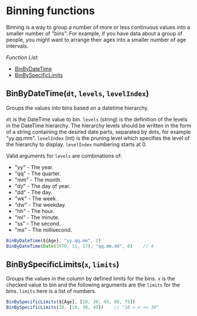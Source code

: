 <!-- TITLE: Binning functions -->
<!-- SUBTITLE: -->

# Binning functions

Binning is a way to group a number of more or less continuous values into a smaller number of "bins". For example, if you have data about a group of people, you might want to arrange their ages into a smaller number of age intervals.

*Function List:*

- [BinByDateTime](#binbydatetime)
- [BinBySpecificLimits](#binbyspecificlimits)

## <a name="binbydatetime"></a>BinByDateTime(`dt`, `levels`, `levelIndex`)

Groups the values into bins based on a datetime hierarchy.

`dt` is the DateTime value to bin. `levels` (string) is the definition of the levels in the DateTime hierarchy. The hierarchy levels should be written in the form of a string containing the desired date parts, separated by dots, for example "yy.qq.mm". `levelIndex` (int) is the pruning level which specifies the level of the hierarchy to display. `levelIndex` numbering starts at 0.

Valid arguments for `levels` are combinations of:

- "yy" - The year.
- "qq" - The quarter.
- "mm" - The month.
- "dy" - The day of year.
- "dd" - The day.
- "wk" - The week.
- "dw" - The weekday.
- "hh" - The hour.
- "mi" - The minute.
- "ss" - The second.
- "ms" - The millisecond.

```javascript
BinByDateTime(${Age}, "yy.qq.mm", 2)
BinByDateTime(Date(1970, 11, 17), "qq.mm.dd", 0)    // 4
```

## <a name="binbyspecificlimits"></a>BinBySpecificLimits(`x`, `limits`)

Groups the values in the column by defined limits for the bins. `x` is the checked value to bin and the following arguments are the `limits` for the bins. `limits` here is a list of numbers.

```javascript
BinBySpecificLimits(${Age}, [18, 30, 45, 60, 75])
BinBySpecificLimits(20, [18, 30, 45])    // "18 < x <= 30"
```
